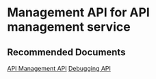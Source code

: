 <properties
    pageTitle="Management API for API management service"
    description="Management API for API management service"
    service="microsoft.apim"
    resource="apimanagement"
    authors="shrahman"
    displayOrder="10"
    selfHelpType="generic"
    supportTopicIds="32318300"
    resourceTags=""
    productPesIds="15551"
    cloudEnvironments="public"
	articleId="1cf765fa-92db-4317-a384-1ebcc5e237f7"
/>

# Management API for API management service

## **Recommended Documents**
[API Management API](https://docs.microsoft.com/rest/api/apimanagement/api)
[Debugging API](https://docs.microsoft.com/azure/api-management/api-management-howto-api-inspector)<br>
